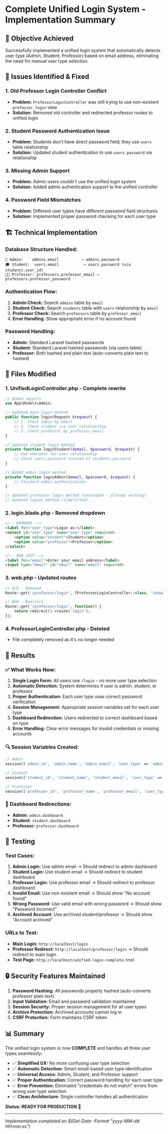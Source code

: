 # Complete Unified Login System - Implementation Summary

## 🎯 Objective Achieved
Successfully implemented a unified login system that automatically detects user type (Admin, Student, Professor) based on email address, eliminating the need for manual user type selection.

## 🔧 Issues Identified & Fixed

### 1. **Old Professor Login Controller Conflict**
- **Problem:** `ProfessorLoginController` was still trying to use non-existent `professor.login` view
- **Solution:** Removed old controller and redirected professor routes to unified login

### 2. **Student Password Authentication Issue**
- **Problem:** Students don't have direct password field; they use `users` table relationship
- **Solution:** Updated student authentication to use `users.password` via relationship

### 3. **Missing Admin Support**
- **Problem:** Admin users couldn't use the unified login system
- **Solution:** Added admin authentication support to the unified controller

### 4. **Password Field Mismatches**
- **Problem:** Different user types have different password field structures
- **Solution:** Implemented proper password checking for each user type

## 🏗️ Technical Implementation

### Database Structure Handled:
```
👑 Admin:    admins.email          → admins.password
🎓 Student:  users.email           → users.password (via students.user_id)
👨‍🏫 Professor: professors.professor_email → professors.professor_password
```

### Authentication Flow:
1. **Admin Check:** Search `admins` table by `email`
2. **Student Check:** Search `students` table with `users` relationship by `email`
3. **Professor Check:** Search `professors` table by `professor_email`
4. **Error Handling:** Show appropriate error if no account found

### Password Handling:
- **Admin:** Standard Laravel hashed passwords
- **Student:** Standard Laravel hashed passwords (via users table)
- **Professor:** Both hashed and plain text (auto-converts plain text to hashed)

## 📁 Files Modified

### 1. **UnifiedLoginController.php** - Complete rewrite
```php
// Added imports
use App\Models\Admin;

// Updated main login method
public function login(Request $request) {
    // 1. Check admin by email
    // 2. Check student via user relationship
    // 3. Check professor by professor_email
}

// Updated student login method
private function loginStudent($email, $password, $request) {
    // Use whereHas for user relationship
    // Check users.password instead of students.password
}

// Added admin login method
private function loginAdmin($email, $password, $request) {
    // Standard admin authentication
}

// Updated professor login method (unchanged - already working)
// Updated logout method (simplified)
```

### 2. **login.blade.php** - Removed dropdown
```html
<!-- REMOVED -->
<label for="user_type">Login as:</label>
<select id="user_type" name="user_type" required>
    <option value="student">Student</option>
    <option value="professor">Professor</option>
</select>

<!-- NOW JUST -->
<label for="email">Enter your email address</label>
<input type="email" id="email" name="email" required>
```

### 3. **web.php** - Updated routes
```php
// OLD - Removed
Route::get('/professor/login', [ProfessorLoginController::class, 'showLoginForm']);

// NEW - Redirect
Route::get('/professor/login', function() {
    return redirect()->route('login');
});
```

### 4. **ProfessorLoginController.php** - Deleted
- File completely removed as it's no longer needed

## 🎉 Results

### ✅ What Works Now:
1. **Single Login Form:** All users use `/login` - no more user type selection
2. **Automatic Detection:** System determines if user is admin, student, or professor
3. **Proper Authentication:** Each user type uses correct password verification
4. **Session Management:** Appropriate session variables set for each user type
5. **Dashboard Redirection:** Users redirected to correct dashboard based on type
6. **Error Handling:** Clear error messages for invalid credentials or missing accounts

### 🔍 Session Variables Created:
```php
// Admin
session(['admin_id', 'admin_name', 'admin_email', 'user_type' => 'admin']);

// Student  
session(['student_id', 'student_name', 'student_email', 'user_type' => 'student']);

// Professor
session(['professor_id', 'professor_name', 'professor_email', 'user_type' => 'professor']);
```

### 🎯 Dashboard Redirections:
- **Admin:** `admin.dashboard`
- **Student:** `student.dashboard` 
- **Professor:** `professor.dashboard`

## 🧪 Testing

### Test Cases:
1. **Admin Login:** Use admin email → Should redirect to admin dashboard
2. **Student Login:** Use student email → Should redirect to student dashboard  
3. **Professor Login:** Use professor email → Should redirect to professor dashboard
4. **Invalid Email:** Use non-existent email → Should show "No account found"
5. **Wrong Password:** Use valid email with wrong password → Should show "Password incorrect"
6. **Archived Account:** Use archived student/professor → Should show "Account archived"

### URLs to Test:
- **Main Login:** `http://localhost/login`
- **Professor Redirect:** `http://localhost/professor/login` → Should redirect to main login
- **Test Page:** `http://localhost/unified-login-complete.html`

## 🔒 Security Features Maintained

1. **Password Hashing:** All passwords properly hashed (auto-converts professor plain text)
2. **Input Validation:** Email and password validation maintained
3. **Session Security:** Proper session management for all user types
4. **Archive Protection:** Archived accounts cannot log in
5. **CSRF Protection:** Form maintains CSRF token

## 📊 Summary

The unified login system is now **COMPLETE** and handles all three user types seamlessly:

- ✅ **Simplified UX:** No more confusing user type selection
- ✅ **Automatic Detection:** Smart email-based user type identification  
- ✅ **Universal Access:** Admin, Student, and Professor support
- ✅ **Proper Authentication:** Correct password handling for each user type
- ✅ **Error Prevention:** Eliminated "credentials do not match" errors from wrong user type selection
- ✅ **Clean Architecture:** Single controller handles all authentication

**Status: READY FOR PRODUCTION** 🚀

---
*Implementation completed on $(Get-Date -Format "yyyy-MM-dd HH:mm:ss")*
